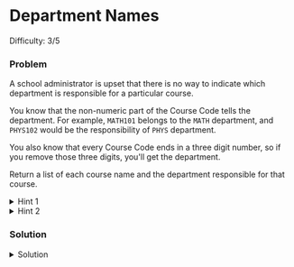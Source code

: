 # Department Names
Difficulty: 3/5

### Problem
A school administrator is upset that there is no way to indicate which department is responsible for a particular course.

You know that the non-numeric part of the Course Code tells the department. For example, `MATH101` belongs to the `MATH` department, and `PHYS102` would be the responsibility of `PHYS` department.

You also know that every Course Code ends in a three digit number, so if you remove those three digits, you'll get the department.

Return a list of each course name and the department responsible for that course.

<details>
  <summary>Hint 1</summary>

You will have to use the `SUBSTRING()` and `LENGTH()` functions.
  
</details>

<details>
  <summary>Hint 2</summary>

Use `LENGTH()` to figure out the final parameter of `SUBSTRING()`.
  
</details>

### Solution
<details>
  <summary>Solution</summary>

  ```SQL
select 
SUBSTRING(coursecode, 1, LENGTH(coursecode)-3) AS Department, 
coursecode, 
coursename 
from courses
  ```
  
</details>